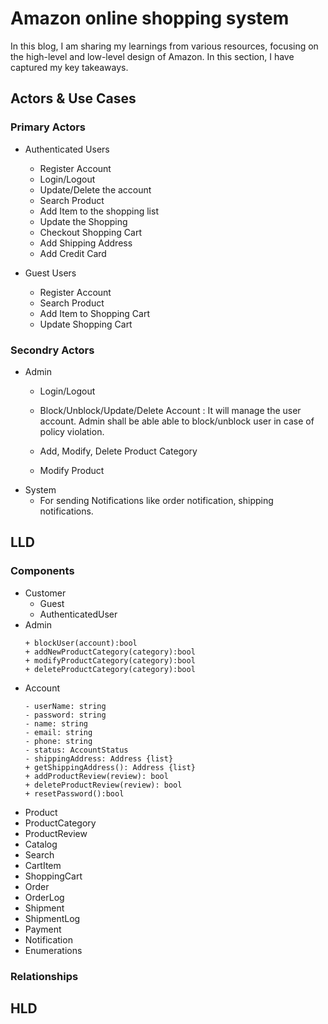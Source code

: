 # Amazon online shopping system

In this blog, I am sharing my learnings from various resources, focusing on the high-level and low-level design of Amazon. In this section, I have captured my key takeaways.

## Actors & Use Cases

### Primary Actors

- Authenticated Users
	- Register Account
 	- Login/Logout
  	- Update/Delete the account
  	- Search Product
  	- Add Item to the shopping list
  	- Update the Shopping
  	- Checkout Shopping Cart
  	- Add Shipping Address
  	- Add Credit Card
  	     
- Guest Users
	- Register Account
	- Search Product
	- Add Item to Shopping Cart
 	- Update Shopping Cart
    
### Secondry Actors

- Admin
	- Login/Logout
  
 	- Block/Unblock/Update/Delete Account : It will manage the user account. Admin shall be able able to block/unblock user in case of policy violation. 
  	- Add, Modify, Delete Product Category
  	- Modify Product  	 
- System
	- For sending Notifications like order notification, shipping notifications.  

## LLD 

### Components 

- Customer
	- Guest
	- AuthenticatedUser
 - Admin
 	```
	+ blockUser(account):bool
  	+ addNewProductCategory(category):bool
  	+ modifyProductCategory(category):bool
 	+ deleteProductCategory(category):bool 	
  	```   
 - Account
   ```
   - userName: string
   - password: string
   - name: string
   - email: string
   - phone: string
   - status: AccountStatus
   - shippingAddress: Address {list}
   + getShippingAddress(): Address {list}
   + addProductReview(review): bool
   + deleteProductReview(review): bool
   + resetPassword():bool   
   ```
 - Product
 - ProductCategory
 - ProductReview
 - Catalog
 - Search
 - CartItem
 - ShoppingCart
 - Order
 - OrderLog
 - Shipment
 - ShipmentLog
 - Payment
 - Notification
 - Enumerations

### Relationships 
	
	
## HLD
    	
